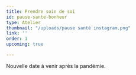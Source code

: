```yaml
---
title: Prendre soin de soi
id: pause-sante-bonheur
type: Atelier
thumbnail: "/uploads/pause santé instagram.png"
link: ''
order: 1
upcoming: true

---
```

Nouvelle date à venir après la pandémie.